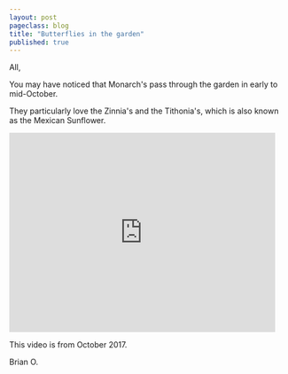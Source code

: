 ```yaml
---
layout: post
pageclass: blog
title: "Butterflies in the garden"
published: true
---
```

All,

You may have noticed that Monarch's pass through the garden in early to mid-October.

They particularly love the Zinnia's and the Tithonia's, which is also known as the Mexican Sunflower.


<iframe width="480" height="360" src="http://www.youtube.com/embed/Xc0ml8Jw5u8" frameborder="0"> </iframe>


This video is from October 2017.


Brian O.
